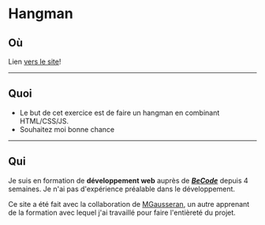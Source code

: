 # Hangman   
   
## Où
   
Lien [vers le site](https://gigithegiraffe.github.io/Hangman/)!

   ---
    
## Quoi    
- Le but de cet exercice est de faire un hangman en combinant HTML/CSS/JS.
- Souhaitez moi bonne chance   

---   
   
## Qui  
   
Je suis en formation de **développement web** auprès de [***BeCode***](https://becode.org/fr/les-formations/junior-developer/) depuis 4 semaines.
Je n'ai pas d'expérience préalable dans le développement.

Ce site a été fait avec la collaboration de [MGausseran](https://github.com/MGausseran), un autre apprenant de la formation avec lequel j'ai travaillé pour faire l'entièreté du projet.
